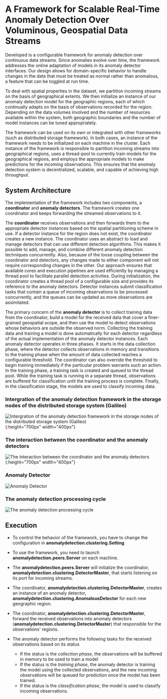 # A Framework for Scalable Real-Time Anomaly Detection Over Voluminous, Geospatial Data Streams 
Developed is a configurable framework for anomaly detection over continuous data streams. Since anomalies evolve over time, the framework addresses the online adaptation of models in its anomaly detector interfaces. Our design allows for domain-specific behavior to handle changes in the data that must be treated as normal rather than anomalous, a feature that can be toggled at run time. 

To deal with spatial properties in the dataset, we partition incoming streams on the basis of geographical extents. We then initialize an instance of our anomaly detection model for the geographic regions, each of which continually adapts on the basis of observations recorded for the region. Depending on the data volumes involved and the number of resources available within the system, both geographic boundaries and the number of model instances can be tuned appropriately. 

The framework can be used on its own or integrated with other frameworks (such as distributed storage framework). In both cases, an instance of the framework needs to be initialized on each machine in the cluster. Each instance of the framework is responsible to partition incoming streams into geographical regions, uses a thread-pool to currently train models for the geographical regions, and employs the appropriate models to make predictions for the incoming observations. 
This ensures that the anomaly detection system is decentralized, scalable, and capable of achieving high throughput. 

## System Architecture
The implementation of the framework includes two components, a **coordinator** and **anomaly detectors**. The framework creates one coordinator and keeps forwarding the streamed observations to it. 

The **coordinator** receives observations and then forwards them to the appropriate detector instances based on the spatial partitioning scheme in use. If a detector instance for the region does not exist, the coordinator creates a new instance. The coordinator uses an abstract to load and manage detectors that can use different detection algorithms. This makes it possible to add, manage, and combine different anomaly detection techniques concurrently. Also, because of the loose coupling between the coordinator and detectors, any changes made to either component will not require corresponding changes in the other. 
Our approach ensures that available cores and execution pipelines are used efficiently by managing a thread pool to facilitate parallel detection activities. During initialization, the coordinator creates a thread pool of a configurable size and provides its reference to the anomaly detectors. Detector instances submit classification tasks that contain a queue of incoming observations to be processed concurrently, and the queues can be updated as more observations are assimilated.


The primary concern of the **anomaly detector** is to collect training data from the coordinator, build a model for the received data that cover a finer-grained geospatial scope, and then use the model to detect observations whose behaviors are outside the observed norm. Collecting the training data and training a model is done automatically for each detector regardless of the actual implementation of the anomaly detector instances. Each anomaly detector operates in three phases. It starts in the data collection phase, where the detector collects observations in memory and transitions to the training phase when the amount of data collected reaches a configurable threshold. The coordinator can also override the threshold to begin training immediately if the particular problem warrants such an action. In the training phase, a training task is created and queued to the thread pool. While the training task is running in a separate thread, observations are buffered for classification until the training process is complete. Finally, in the classification stage, the models are used to classify incoming data. 

### Intergration of the anomaly detection framework in the storage nodes of the distributed storage system (Galileo)
![Intergration of the anomaly detection framework in the storage nodes of the distributed storage system (Galileo)](https://user-images.githubusercontent.com/40745827/86398672-38dccc80-bc63-11ea-857b-5ba6f1cd0f7d.png){:height="700px" width="400px"}

### The interaction between the coordinator and the anomaly detectors
![The interaction between the coordinator and the anomaly detectors](https://user-images.githubusercontent.com/40745827/86397779-b1db2480-bc61-11ea-8076-32f9aaa20480.png){:height="700px" width="400px"}

### Anomaly Detector
![Anomaly Detector](https://user-images.githubusercontent.com/40745827/86398670-37ab9f80-bc63-11ea-9f43-8ea780f6355e.png)

### The anomaly detection processing cycle
![The anomaly detection processing cycle](https://user-images.githubusercontent.com/40745827/86398678-3a0df980-bc63-11ea-940f-48a8f7931d00.png)


## Execution
- To control the behavior of the framework, you have to change the configuration in **anomalydetection.clustering.Setting**

- To use the framework, you need to launch **anomalydetection.peers.Server** on each machine.

- The **anomalydetection.peers.Server** will initialize the coordinator, **anomalydetection.clustering.DetectorMaster**, that starts listening on its port for incoming streams.

- The coordinator,  **anomalydetection.clustering.DetectorMaster**, creates an instance of an anomaly detector, **anomalydetection.clustering.AnomalousDetector** for each new geographic region. 

- The coordinator,  **anomalydetection.clustering.DetectorMaster**, forward the received observations into anomaly detectors (**anomalydetection.clustering.DetectorMaster**) that responsible for the observations' regions.

- The anomaly detector performs the following tasks for the received observations based on its status
  - If the status is the *collection phase*, the observations will be buffered in memory to be used to train a model
  - If the status is the *training phase*, the anomaly detector is training the model using the collected observations, and the new incoming observations will be queued for prediction once the model has been trained.
  - If the status is the *classification phase*,  the model is used to classify incoming observations.
